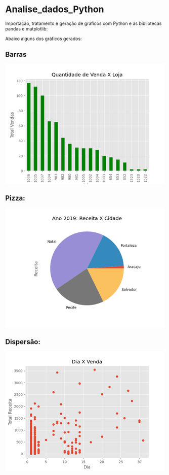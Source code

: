 # Analise_dados_Python
Importação, tratamento e geração de graficos com Python e as bibliotecas pandas e matplotlib:

Abaixo alguns dos gráficos gerados:

## Barras
<img src = https://github.com/Cesarszabo/Analise_dados_Python/blob/94f1451c0a18ad0385eb3ba2bdc491c55f6f40a2/Vendas_grafico_barras.png>

## Pizza:
<img src = https://github.com/Cesarszabo/Analise_dados_Python/blob/94f1451c0a18ad0385eb3ba2bdc491c55f6f40a2/Vendas_grafico_pizza.png>

## Dispersão:
<img src = https://github.com/Cesarszabo/Analise_dados_Python/blob/55e5a8fe770fd105b282bbcbef53f558f8a5dd03/Vendas_grafico_dispersao.png>


